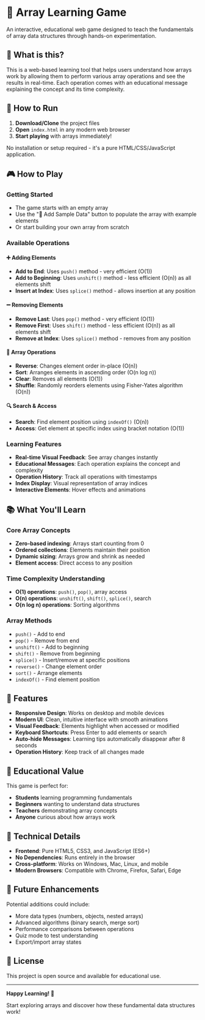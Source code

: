 

# 🧮 Array Learning Game

An interactive, educational web game designed to teach the fundamentals of array data structures through hands-on experimentation.

## 🎯 What is this?

This is a web-based learning tool that helps users understand how arrays work by allowing them to perform various array operations and see the results in real-time. Each operation comes with an educational message explaining the concept and its time complexity.

## 🚀 How to Run

1. **Download/Clone** the project files
2. **Open** `index.html` in any modern web browser
3. **Start playing** with arrays immediately!

No installation or setup required - it's a pure HTML/CSS/JavaScript application.

## 🎮 How to Play

### Getting Started
- The game starts with an empty array
- Use the "🎯 Add Sample Data" button to populate the array with example elements
- Or start building your own array from scratch

### Available Operations

#### ➕ Adding Elements
- **Add to End**: Uses `push()` method - very efficient (O(1))
- **Add to Beginning**: Uses `unshift()` method - less efficient (O(n)) as all elements shift
- **Insert at Index**: Uses `splice()` method - allows insertion at any position

#### ➖ Removing Elements
- **Remove Last**: Uses `pop()` method - very efficient (O(1))
- **Remove First**: Uses `shift()` method - less efficient (O(n)) as all elements shift
- **Remove at Index**: Uses `splice()` method - removes from any position

#### 🔄 Array Operations
- **Reverse**: Changes element order in-place (O(n))
- **Sort**: Arranges elements in ascending order (O(n log n))
- **Clear**: Removes all elements (O(1))
- **Shuffle**: Randomly reorders elements using Fisher-Yates algorithm (O(n))

#### 🔍 Search & Access
- **Search**: Find element position using `indexOf()` (O(n))
- **Access**: Get element at specific index using bracket notation (O(1))

### Learning Features

- **Real-time Visual Feedback**: See array changes instantly
- **Educational Messages**: Each operation explains the concept and complexity
- **Operation History**: Track all operations with timestamps
- **Index Display**: Visual representation of array indices
- **Interactive Elements**: Hover effects and animations

## 📚 What You'll Learn

### Core Array Concepts
- **Zero-based indexing**: Arrays start counting from 0
- **Ordered collections**: Elements maintain their position
- **Dynamic sizing**: Arrays grow and shrink as needed
- **Element access**: Direct access to any position

### Time Complexity Understanding
- **O(1) operations**: `push()`, `pop()`, array access
- **O(n) operations**: `unshift()`, `shift()`, `splice()`, search
- **O(n log n) operations**: Sorting algorithms

### Array Methods
- `push()` - Add to end
- `pop()` - Remove from end
- `unshift()` - Add to beginning
- `shift()` - Remove from beginning
- `splice()` - Insert/remove at specific positions
- `reverse()` - Change element order
- `sort()` - Arrange elements
- `indexOf()` - Find element position

## 🎨 Features

- **Responsive Design**: Works on desktop and mobile devices
- **Modern UI**: Clean, intuitive interface with smooth animations
- **Visual Feedback**: Elements highlight when accessed or modified
- **Keyboard Shortcuts**: Press Enter to add elements or search
- **Auto-hide Messages**: Learning tips automatically disappear after 8 seconds
- **Operation History**: Keep track of all changes made

## 🎯 Educational Value

This game is perfect for:
- **Students** learning programming fundamentals
- **Beginners** wanting to understand data structures
- **Teachers** demonstrating array concepts
- **Anyone** curious about how arrays work

## 🔧 Technical Details

- **Frontend**: Pure HTML5, CSS3, and JavaScript (ES6+)
- **No Dependencies**: Runs entirely in the browser
- **Cross-platform**: Works on Windows, Mac, Linux, and mobile
- **Modern Browsers**: Compatible with Chrome, Firefox, Safari, Edge

## 🚀 Future Enhancements

Potential additions could include:
- More data types (numbers, objects, nested arrays)
- Advanced algorithms (binary search, merge sort)
- Performance comparisons between operations
- Quiz mode to test understanding
- Export/import array states

## 📝 License

This project is open source and available for educational use.

---

**Happy Learning! 🎉**

Start exploring arrays and discover how these fundamental data structures work!

